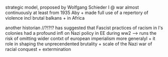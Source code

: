 strategic model, proposed by Wolfgang Schieder
	I @ war almost continuously at least from 1935 Aby 
	+ made full use of a repertory of violence incl brutal balkans + in Africa

another historian //?!?!? has suggested that Fascist practices of racism in I's colonies had a profound infl on Nazi policy in EE during ww2
--> runs the risk of omitting wider contxt of european imperialism more generalyl + it role in shaping the unprecendented brutality + scale of the Nazi war of racial conquest + extermination